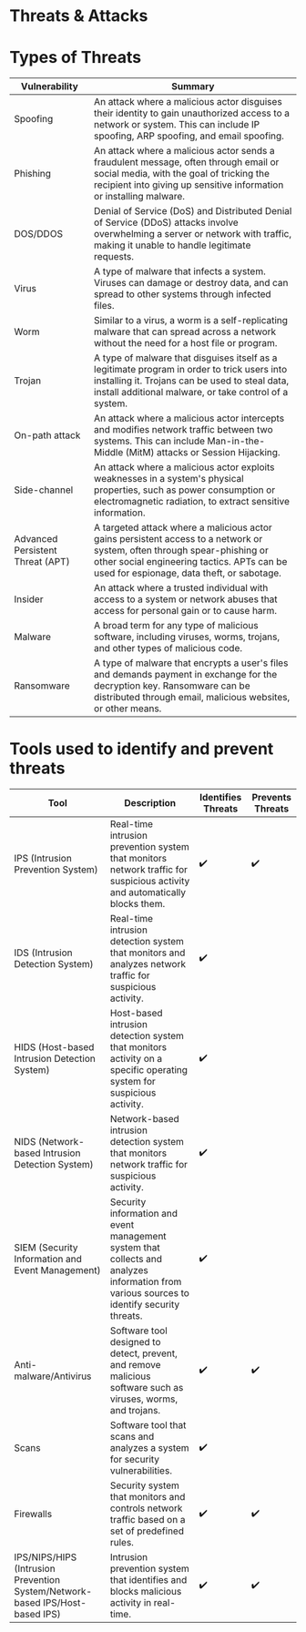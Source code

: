 # Threats & Attacks

# Types of Threats
| Vulnerability | Summary |
| --- | --- |
| Spoofing | An attack where a malicious actor disguises their identity to gain unauthorized access to a network or system. This can include IP spoofing, ARP spoofing, and email spoofing. |
| Phishing | An attack where a malicious actor sends a fraudulent message, often through email or social media, with the goal of tricking the recipient into giving up sensitive information or installing malware. |
| DOS/DDOS | Denial of Service (DoS) and Distributed Denial of Service (DDoS) attacks involve overwhelming a server or network with traffic, making it unable to handle legitimate requests. |
| Virus | A type of malware that infects a system. Viruses can damage or destroy data, and can spread to other systems through infected files. |
| Worm | Similar to a virus, a worm is a self-replicating malware that can spread across a network without the need for a host file or program. |
| Trojan | A type of malware that disguises itself as a legitimate program in order to trick users into installing it. Trojans can be used to steal data, install additional malware, or take control of a system. |
| On-path attack | An attack where a malicious actor intercepts and modifies network traffic between two systems. This can include Man-in-the-Middle (MitM) attacks or Session Hijacking. |
| Side-channel | An attack where a malicious actor exploits weaknesses in a system's physical properties, such as power consumption or electromagnetic radiation, to extract sensitive information. |
| Advanced Persistent Threat (APT) | A targeted attack where a malicious actor gains persistent access to a network or system, often through spear-phishing or other social engineering tactics. APTs can be used for espionage, data theft, or sabotage. |
| Insider | An attack where a trusted individual with access to a system or network abuses that access for personal gain or to cause harm. |
| Malware | A broad term for any type of malicious software, including viruses, worms, trojans, and other types of malicious code. |
| Ransomware | A type of malware that encrypts a user's files and demands payment in exchange for the decryption key. Ransomware can be distributed through email, malicious websites, or other means. |

# Tools used to identify and prevent threats
| Tool | Description | Identifies Threats | Prevents Threats |
| --- | --- | --- | --- |
| IPS (Intrusion Prevention System) | Real-time intrusion prevention system that monitors network traffic for suspicious activity and automatically blocks them. | ✔️ | ✔️ |
| IDS (Intrusion Detection System) | Real-time intrusion detection system that monitors and analyzes network traffic for suspicious activity. | ✔️ | |
| HIDS (Host-based Intrusion Detection System) | Host-based intrusion detection system that monitors activity on a specific operating system for suspicious activity. | ✔️ | |
| NIDS (Network-based Intrusion Detection System) | Network-based intrusion detection system that monitors network traffic for suspicious activity. | ✔️ | |
| SIEM (Security Information and Event Management) | Security information and event management system that collects and analyzes information from various sources to identify security threats. | ✔️ | |
| Anti-malware/Antivirus | Software tool designed to detect, prevent, and remove malicious software such as viruses, worms, and trojans. | ✔️ | ✔️ |
| Scans | Software tool that scans and analyzes a system for security vulnerabilities. | ✔️ | |
| Firewalls | Security system that monitors and controls network traffic based on a set of predefined rules. | ✔️ | ✔️ |
| IPS/NIPS/HIPS (Intrusion Prevention System/Network-based IPS/Host-based IPS) | Intrusion prevention system that identifies and blocks malicious activity in real-time. | ✔️ | ✔️ |
